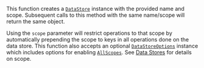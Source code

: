 This function creates a [`DataStore`](https://create.roblox.com/docs/reference/engine/classes/DataStore) instance with the provided name
and scope. Subsequent calls to this method with the same name/scope will
return the same object.

Using the `scope` parameter will restrict operations to that scope by
automatically prepending the scope to keys in all operations done on the
data store. This function also accepts an optional
[`DataStoreOptions`](https://create.roblox.com/docs/reference/engine/classes/DataStoreOptions) instance which includes options for enabling
[`AllScopes`](https://create.roblox.com/docs/reference/engine/classes/DataStoreOptions#AllScopes). See
[Data Stores](https://create.roblox.com/docs/cloud-services/datastores) for details on scope.